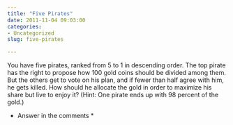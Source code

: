 ```yaml
---
title: "Five Pirates"
date: 2011-11-04 09:03:00
categories:
- Uncategorized
slug: five-pirates

---
```


You have five pirates, ranked from 5 to 1 in descending order. The top pirate has the right to propose how 100 gold coins should be divided among them. But the others get to vote on his plan, and if fewer than half agree with him, he gets killed. How should he allocate the gold in order to maximize his share but live to enjoy it? (Hint: One pirate ends up with 98 percent of the gold.)

* Answer in the comments *

